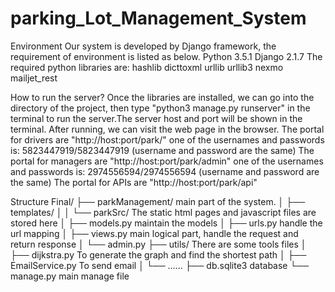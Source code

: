 # parking_Lot_Management_System
Environment
Our system is developed by Django framework, the requirement of environment is listed as below.
Python 3.5.1
Django 2.1.7
The required python libraries are:
hashlib
dicttoxml
urllib
urllib3
nexmo
mailjet_rest

How to run the server?
Once the libraries are installed, we can go into the directory of the project, then type "python3 manage.py runserver" in the terminal
to run the server.The server host and port will be shown in the terminal. After running, we can visit the web page in the browser.
The portal for drivers are "http://host:port/park/" one of the usernames and passwords is: 5823447919/5823447919 (username and password are the same)
The portal for managers are "http://host:port/park/admin" one of the usernames and passwords is: 2974556594/2974556594 (username and password are the same)
The portal for APIs are "http://host:port/park/api"



Structure
Final/
├── parkManagement/     main part of the system.
│   ├── templates/
│   │   └── parkSrc/      The static html pages and javascript files are stored here
│   ├── models.py       maintain the models
│   ├── urls.py        handle the url mapping
│   ├── views.py       main logical part, handle the request and return response
│   └── admin.py
├── utils/               There are some tools files
│   ├── dijkstra.py      To generate the graph and find the shortest path
│   ├── EmailService.py   To send email
│   └── ......
├── db.sqlite3         database
└── manage.py      main manage file
